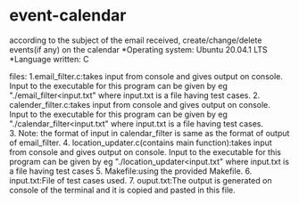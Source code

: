 # event-calendar
according to the subject of the email received, create/change/delete events(if any) on the calendar
*Operating system: Ubuntu 20.04.1 LTS
*Language written: C

files:
1.email_filter.c:takes input from console and gives output on console. Input to the executable for this program can be given by eg "./email_filter<input.txt" where input.txt is a file having test cases. 
2. calender_filter.c:takes input from console and gives output on console. Input to the executable for this program can be given by eg "./calendar_filter<input.txt" where input.txt is a file having test cases. 						
3. Note: the format of input in calendar_filter is same as the format of output of email_filter.
4. location_updater.c(contains main function):takes input from console and gives output on console. Input to the executable for this program can be given by eg "./location_updater<input.txt" where input.txt is a file having test cases
5. Makefile:using the provided Makefile.
6. input.txt:File of test cases used.
7. ouput.txt:The output is generated on console of the terminal and it is copied and pasted in this file.
			
